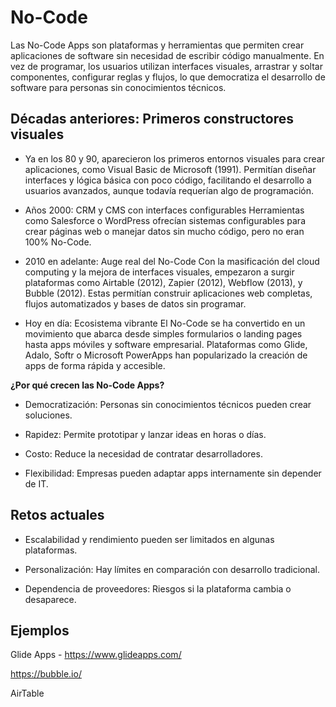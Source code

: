 # No-Code

Las No-Code Apps son plataformas y herramientas que permiten crear aplicaciones de software sin necesidad de escribir código manualmente. En vez de programar, los usuarios utilizan interfaces visuales, arrastrar y soltar componentes, configurar reglas y flujos, lo que democratiza el desarrollo de software para personas sin conocimientos técnicos.

## Décadas anteriores: Primeros constructores visuales
- Ya en los 80 y 90, aparecieron los primeros entornos visuales para crear aplicaciones, como Visual Basic de Microsoft (1991). Permitían diseñar interfaces y lógica básica con poco código, facilitando el desarrollo a usuarios avanzados, aunque todavía requerían algo de programación.

- Años 2000: CRM y CMS con interfaces configurables
Herramientas como Salesforce o WordPress ofrecían sistemas configurables para crear páginas web o manejar datos sin mucho código, pero no eran 100% No-Code.

- 2010 en adelante: Auge real del No-Code
Con la masificación del cloud computing y la mejora de interfaces visuales, empezaron a surgir plataformas como Airtable (2012), Zapier (2012), Webflow (2013), y Bubble (2012). Estas permitían construir aplicaciones web completas, flujos automatizados y bases de datos sin programar.

- Hoy en día: Ecosistema vibrante
El No-Code se ha convertido en un movimiento que abarca desde simples formularios o landing pages hasta apps móviles y software empresarial. Plataformas como Glide, Adalo, Softr o Microsoft PowerApps han popularizado la creación de apps de forma rápida y accesible.

**¿Por qué crecen las No-Code Apps?**

- Democratización: Personas sin conocimientos técnicos pueden crear soluciones.

- Rapidez: Permite prototipar y lanzar ideas en horas o días.

- Costo: Reduce la necesidad de contratar desarrolladores.

- Flexibilidad: Empresas pueden adaptar apps internamente sin depender de IT.

## Retos actuales
- Escalabilidad y rendimiento pueden ser limitados en algunas plataformas.

- Personalización: Hay límites en comparación con desarrollo tradicional.

- Dependencia de proveedores: Riesgos si la plataforma cambia o desaparece.

## Ejemplos

Glide Apps - https://www.glideapps.com/

https://bubble.io/

AirTable